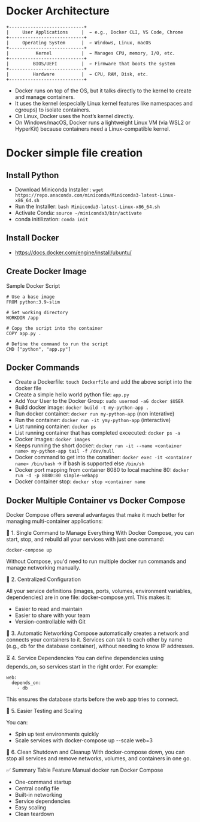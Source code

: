 # Docker Architecture

```
+----------------------------+
|     User Applications     |  ← e.g., Docker CLI, VS Code, Chrome
+----------------------------+
|     Operating System      |  ← Windows, Linux, macOS
+----------------------------+
|          Kernel           |  ← Manages CPU, memory, I/O, etc.
+----------------------------+
|         BIOS/UEFI         |  ← Firmware that boots the system
+----------------------------+
|         Hardware          |  ← CPU, RAM, Disk, etc.
+----------------------------+

```

* Docker runs on top of the OS, but it talks directly to the kernel to create and manage containers.
* It uses the kernel (especially Linux kernel features like namespaces and cgroups) to isolate containers.
* On Linux, Docker uses the host’s kernel directly.
* On Windows/macOS, Docker runs a lightweight Linux VM (via WSL2 or HyperKit) because containers need a Linux-compatible kernel.

# Docker simple file creation

## Install Python 
 * Download Miniconda Installer : `wget https://repo.anaconda.com/miniconda/Miniconda3-latest-Linux-x86_64.sh` 
 * Run the Installer: `bash Miniconda3-latest-Linux-x86_64.sh` 
 * Activate Conda: `source ~/miniconda3/bin/activate`
 * conda initilization: `conda init`

## Install Docker
* https://docs.docker.com/engine/install/ubuntu/

## Create Docker Image

Sample Docker Script
```
# Use a base image
FROM python:3.9-slim

# Set working directory
WORKDIR /app

# Copy the script into the container
COPY app.py .

# Define the command to run the script
CMD ["python", "app.py"] 

```
## Docker Commands

* Create a Dockerfile: `touch Dockerfile` and add the above script into the docker file
* Create a simple hello world python file: `app.py`
* Add Your User to the Docker Group: `sudo usermod -aG docker $USER`
* Build docker image: `docker build -t my-python-app .`
* Run docker container: `docker run my-python-app` (non interative)
* Run the container: `docker run -it ymy-python-app` (interactive)
* List running container: `docker ps`
* List running container that has completed excecuted: `docker ps -a`
* Docker Images: `docker images`
* Keeps running the short docker: `docker run -it --name <container name> my-python-app tail -f /dev/null`
* Docker command to get into the conatiner: `docker exec -it <container name> /bin/bash` -> if bash is supported else `/bin/sh`
*  Docker port mapping from container 8080 to local machine 80: `docker run -d -p 8080:80 simple-webapp`
*  Docker container stop: `docker stop <container name`


## Docker Multiple Container vs Docker Compose

Docker Compose offers several advantages that make it much better for managing multi-container applications:

🔁 1. Single Command to Manage Everything
With Docker Compose, you can start, stop, and rebuild all your services with just one command:

`docker-compose up`

Without Compose, you'd need to run multiple docker run commands and manage networking manually.

🧾 2. Centralized Configuration

All your service definitions (images, ports, volumes, environment variables, dependencies) are in one file: docker-compose.yml. This makes it:

* Easier to read and maintain
* Easier to share with your team
* Version-controllable with Git
  
🔗 3. Automatic Networking
Compose automatically creates a network and connects your containers to it. Services can talk to each other by name (e.g., db for the database container), without needing to know IP addresses.

⏳ 4. Service Dependencies
You can define dependencies using depends_on, so services start in the right order. For example:

```
web:
  depends_on:
    - db
```

This ensures the database starts before the web app tries to connect.

🧪 5. Easier Testing and Scaling

You can:
* Spin up test environments quickly
* Scale services with docker-compose up --scale web=3

🧼 6. Clean Shutdown and Cleanup
With docker-compose down, you can stop all services and remove networks, volumes, and containers in one go.

✅ Summary Table
Feature	Manual docker run	Docker Compose

* One-command startup	  
* Central config file	  
* Built-in networking	  
* Service dependencies	
* Easy scaling	        
* Clean teardown	      






  







